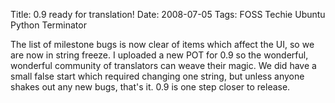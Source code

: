 Title: 0.9 ready for translation!
Date: 2008-07-05
Tags: FOSS Techie Ubuntu Python Terminator

The list of milestone bugs is now clear of items which affect the UI, so we are now in string freeze. I uploaded a new POT for 0.9 so the wonderful, wonderful community of translators can weave their magic. We did have a small false start which required changing one string, but unless anyone shakes out any new bugs, that's it. 0.9 is one step closer to release.
